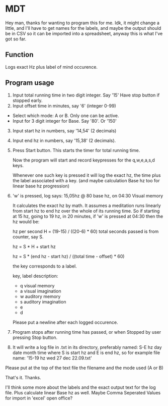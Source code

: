MDT
======

Hey man, thanks for wanting to program this for me. Idk, it might change a little, and I'll have to get names for the labels, and maybe the output should be in CSV so it can be imported into a spreadsheet, anyway this is what I've got so far.

Function
--------
Logs exact Hz plus label of mind occurence.

Program usage
-------------

1. Input total running time in two digit integer. Say '15' Have stop 		    button if stopped early.
2. Input offset time in minutes, say '6' (integer 0-99)
  * Select which mode: A or B. Only one can be active.
  * Input for 3 digit integer for Base. Say '80'. Or '150'
3. Input start hz in numbers, say '14,54' (2 decimals)
4. Input end hz in numbers, say '15,38' (2 decimals).
5. Press Start button. This starts the timer for total running time.

    Now the program will start and record keypresses for the q,w,e,a,s,d keys.

    Whenever one such key is pressed it will log the exact hz, the time   plus the label associated with a key. (and maybe calculation Base hz too for linear base hz progression)

6. 'w' is pressed, log says: 15,05hz @ 80 base hz, on 04:30 Visual memory 

    It calculates the exact hz by math. It assumes a meditation runs linearly from start hz to end hz over the whole of its running time. So if starting at 15 hz, going to 19 hz, in 20 minutes, if 'w' is pressed at 04:30 then the hz would be: 

    hz per second H = (19-15) / ((20-6) * 60) total seconds passed is from counter, say S.

    hz = S * H + start hz

    hz = S * (end hz - start hz) / ((total time - offset) * 60)

    the key corresponds to a label.

    key, label description:
    * q visual memory
    * a visual imagination
    * w auditory memory
    * s auditory imagination
    * e
    * d

    Please put a newline after each logged occurence.

7. Program stops after running time has passed, or when Stopped by user pressing Stop button.

8. It will write a log file in .txt in its directory, preferably named: S-E hz day date month time
where S is start hz and E is end hz, so for example file name: '15-19 hz wed 27 dec 22.09.txt'

  Please put at the top of the text file the filename and the mode used (A or B)

That's it. Thanks.

I'll think some more about the labels and the exact output text for the log file. Plus calculate linear Base hz as well. Maybe Comma Seperated Values for import in 'excel' open office?﻿